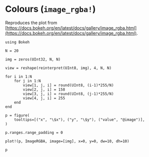 # Colours (`image_rgba!`)

Reproduces the plot from [https://docs.bokeh.org/en/latest/docs/gallery/image_rgba.html](https://docs.bokeh.org/en/latest/docs/gallery/image_rgba.html).

```@example
using Bokeh

N = 20

img = zeros(UInt32, N, N)

view = reshape(reinterpret(UInt8, img), 4, N, N)

for i in 1:N
    for j in 1:N
        view[1, j, i] = round(UInt8, (i-1)*255/N)
        view[2, j, i] = 158
        view[3, j, i] = round(UInt8, (j-1)*255/N)
        view[4, j, i] = 255
    end
end

p = figure(
    tooltips=[("x", "\$x"), ("y", "\$y"), ("value", "@image")],
)

p.ranges.range_padding = 0

plot!(p, ImageRGBA, image=[img], x=0, y=0, dw=10, dh=10)

p
```
